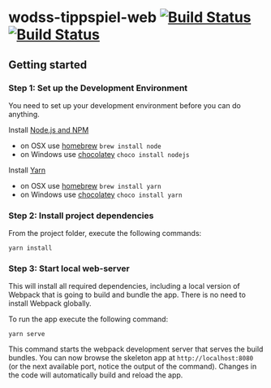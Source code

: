 # wodss-tippspiel-web [![Build Status](https://travis-ci.org/fhnw-students/wodss-tippspiel-web.svg?branch=develop)](https://travis-ci.org/fhnw-students/wodss-tippspiel-web) [![Build Status](https://travis-ci.org/fhnw-students/wodss-tippspiel-web.svg?branch=master)](https://travis-ci.org/fhnw-students/wodss-tippspiel-web)

## Getting started

### Step 1: Set up the Development Environment

You need to set up your development environment before you can do anything.

Install [Node.js and NPM](https://nodejs.org/en/download/)

- on OSX use [homebrew](http://brew.sh) `brew install node`
- on Windows use [chocolatey](https://chocolatey.org/) `choco install nodejs`

Install [Yarn](https://yarnpkg.com/en/docs/install)

- on OSX use [homebrew](http://brew.sh) `brew install yarn`
- on Windows use [chocolatey](https://chocolatey.org/) `choco install yarn`

### Step 2: Install project dependencies

From the project folder, execute the following commands:

```shell
yarn install
```

### Step 3: Start local web-server

This will install all required dependencies, including a local version of Webpack that is going to
build and bundle the app. There is no need to install Webpack globally.

To run the app execute the following command:

```shell
yarn serve
```

This command starts the webpack development server that serves the build bundles.
You can now browse the skeleton app at `http://localhost:8080` (or the next available port, notice the output of the command). Changes in the code
will automatically build and reload the app.